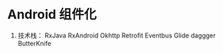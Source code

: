# Android 组件化
1. 技术栈：
   RxJava 
   RxAndroid
   Okhttp 
   Retrofit
   Eventbus
   Glide
   daggger
   ButterKnife
